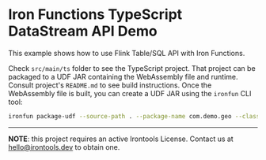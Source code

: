 # Iron Functions TypeScript DataStream API Demo

This example shows how to use Flink Table/SQL API with Iron Functions.

Check `src/main/ts` folder to see the TypeScript project. That project can be packaged to a UDF JAR containing the
WebAssembly file and runtime. Consult project's `README.md` to see build instructions. Once the WebAssembly file is 
built, you can create a UDF JAR using the `ironfun` CLI tool:

```bash
ironfun package-udf --source-path . --package-name com.demo.geo --class-name GeoDistance --include-license --uber-jar
```

---

**NOTE**: this project requires an active Irontools License. Contact us at hello@irontools.dev to obtain one.
